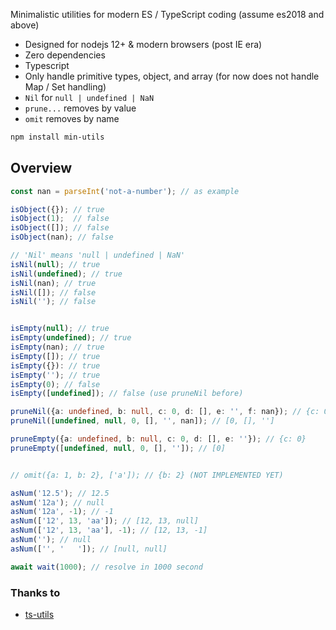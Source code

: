 
Minimalistic utilities for modern ES / TypeScript coding (assume es2018 and above)

- Designed for nodejs 12+ & modern browsers (post IE era)
- Zero dependencies
- Typescript
- Only handle primitive types, object, and array (for now does not handle Map / Set handling)
- `Nil` for `null | undefined | NaN`
- `prune...` removes by value
- `omit` removes by name


```sh
npm install min-utils
```

## Overview


```ts
const nan = parseInt('not-a-number'); // as example

isObject({}); // true
isObject(1);  // false
isObject([]); // false
isObject(nan); // false

// 'Nil' means 'null | undefined | NaN'
isNil(null); // true
isNil(undefined); // true
isNil(nan); // true
isNil([]); // false
isNil(''); // false


isEmpty(null); // true
isEmpty(undefined); // true
isEmpty(nan); // true
isEmpty([]); // true
isEmpty({}): // true
isEmpty(''); // true
isEmpty(0); // false
isEmpty([undefined]); // false (use pruneNil before)

pruneNil({a: undefined, b: null, c: 0, d: [], e: '', f: nan}); // {c: 0, d: [], e: ''}
pruneNil([undefined, null, 0, [], '', nan]); // [0, [], '']

pruneEmpty({a: undefined, b: null, c: 0, d: [], e: ''}); // {c: 0}
pruneEmpty([undefined, null, 0, [], '']); // [0]


// omit({a: 1, b: 2}, ['a']); // {b: 2} (NOT IMPLEMENTED YET)

asNum('12.5'); // 12.5
asNum('12a'); // null
asNum('12a', -1); // -1
asNum(['12', 13, 'aa']); // [12, 13, null]
asNum(['12', 13, 'aa'], -1); // [12, 13, -1]
asNum(''); // null
asNum(['', '   ']); // [null, null]

await wait(1000); // resolve in 1000 second


```



### Thanks to

- [ts-utils](https://www.npmjs.com/package/ts-utils)

